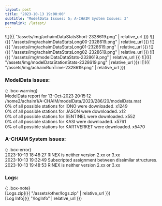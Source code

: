 ```yaml
---
layout: post
title: "2023-10-13 19:00:00"
subtitle: "ModelData Issues: 5; A-CHAIM System Issues: 3"
permalink: /latest/
---
```


![]({{ "/assets/img/achaimDataStatsShort-2328619.png" | relative_url }})
![]({{ "/assets/img/achaimDataStatsLong00-2328619.png" | relative_url }})
![]({{ "/assets/img/achaimDataStatsLong01-2328619.png" | relative_url }})
![]({{ "/assets/img/achaimDataStatsLong02-2328619.png" | relative_url }})
![]({{ "/assets/img/modelDataDataStats-2328619.png" | relative_url }})
![]({{ "/assets/img/modelDataStationStats-2328619.png" | relative_url }})
![]({{ "/assets/img/achaimRunTime-2328619.png" | relative_url }})


### ModelData Issues:  
  
{: .box-warning}  
 ModelData report for 13-Oct-2023 20:15:12   
 /home2/achaim1/A-CHAIM/modelData/2023/286/20/modelData.mat   
 0% of all possible stations for IONO were downloaded. x1249   
 0% of all possible stations for JASON were downloaded. x12   
 0% of all possible stations for SENTINEL were downloaded. x552   
 0% of all possible stations for KASI were downloaded. x5761   
 0% of all possible stations for KARTVERKET were downloaded. x5470   
  
### A-CHAIM System Issues:  
  
{: .box-error}  
2023-10-13 18:48:27 RINEX is neither version 2.xx or 3.xx  
2023-10-13 19:32:49 Subscripted assignment between dissimilar structures.  
2023-10-13 19:48:53 RINEX is neither version 2.xx or 3.xx  

### Logs:  
  
{: .box-note}  
[Logs.zip]({{ "/assets/other/logs.zip" | relative_url }})  
[Log Info]({{ "/logInfo" | relative_url }})  
